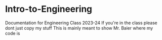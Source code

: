 # Intro-to-Engineering

Documentation for Engineering Class 2023-24
If you're in the class please dont just copy my stuff
This is mainly meant to show Mr. Baier where my code is
